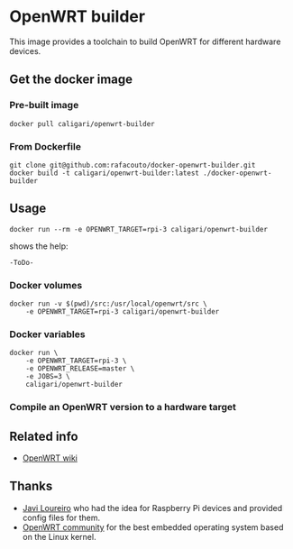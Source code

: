 
# OpenWRT builder

This image provides a toolchain to build OpenWRT for different hardware devices.

## Get the docker image

### Pre-built image

    docker pull caligari/openwrt-builder

### From Dockerfile

    git clone git@github.com:rafacouto/docker-openwrt-builder.git
    docker build -t caligari/openwrt-builder:latest ./docker-openwrt-builder

## Usage

    docker run --rm -e OPENWRT_TARGET=rpi-3 caligari/openwrt-builder

shows the help:

    -ToDo-

### Docker volumes

    docker run -v $(pwd)/src:/usr/local/openwrt/src \
        -e OPENWRT_TARGET=rpi-3 caligari/openwrt-builder

### Docker variables

    docker run \
        -e OPENWRT_TARGET=rpi-3 \
        -e OPENWRT_RELEASE=master \
        -e JOBS=3 \
        caligari/openwrt-builder

### Compile an OpenWRT version to a hardware target

## Related info

- [OpenWRT wiki](https://wiki.openwrt.org/)

## Thanks

- [Javi Loureiro](https://twitter.com/StaticBoardsES) who had the idea for Raspberry Pi devices and provided config files for them.
- [OpenWRT community](https://openwrt.org/) for the best embedded operating system based on the Linux kernel.


